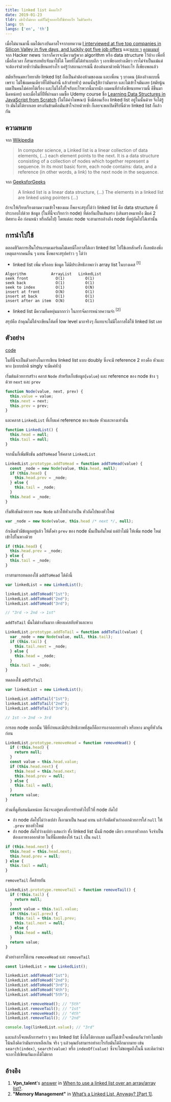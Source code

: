 ```yaml
---
title: linked list คืออะไร?
date: 2019-01-23
tldr: เข้าใจไม่ยาก แต่ก็ไม่รู้จะเอาไปใช้ทำอะไร ในชีวิตจริง
lang: th
langs: ['en', 'th']
---
```


เมื่อไม่นานมานี้ ผมได้แรงบันดาลใจจากบทความ [I interviewed at five top companies in Silicon Valley in five days, and luckily got five job offers](https://medium.com/@XiaohanZeng/i-interviewed-at-five-top-companies-in-silicon-valley-in-five-days-and-luckily-got-five-job-offers-25178cf74e0f) และ[หลาย ๆ](https://news.ycombinator.com/item?id=18931129) [คอมเมนท์](https://news.ycombinator.com/item?id=11579757) จาก Hacker news ว่าเราก็ควรจะมีความรู้พวก algorithm หรือ data structure ไว้บ้าง เพื่อที่เมื่อถึงเวลา ก็สามารถหยิบจับมาใช้ได้ โดยที่ไม่ได้ทำแบบถึก ๆ เอาเพียงอย่างเดียว เราไม่จำเป็นแม้แต่จะต้องจำด้วยซ้ำว่ามันเขียนอย่างไร แค่รู้ว่าสถานการณ์นี้ ต้องค้นหาด้วยคีเวิร์ดอะไร ก็เพียงพอแล้ว

สมัยเรียนมหาวิทยาลัย linked list ถือเป็นคำต้องห้ามของผม และเพื่อน ๆ บางคน (ต้องอ้างแบบนี้เพราะ ไม่ใช่ผมคนเดียวที่ได้ยินคำนี้ แล้วส่ายหัว) ตอนนั้นรู้สึกว่ามันยาก และไม่เข้าใจมันเลย (สมัยนู้นผมเป็นคนไม่ค่อยได้เรื่อง และไม่ได้ใส่ใจกับอะไรพวกนี้มากนัก ผมคนที่กำลังเขียนบทความนี้ ดีขึ้นมานิดหน่อย)  และเมื่อไม่กี่ปีที่ผ่านมา ผมซื้อ Udemy course ชื่อ [Learning Data Structures in JavaScript from Scratch](https://www.udemy.com/learning-data-structures-in-javascript-from-scratch/) (ไม่ได้ค่าโฆษณา) ซึ่งมีสอนเรื่อง linked list อยู่ในนั้นด้วย จึงได้รู้ว่า มันไม่ได้ยากเลย ตรงกันข้ามคือมันเข้าใจง่ายด้วยซ้ำ ก็เลยจะขอเปิดซีรีย์นี้ด้วย linked list ก็แล้วกัน

## ความหมาย

จาก [Wikipedia](https://en.wikipedia.org/wiki/Linked_list)
> In computer science, a Linked list is a linear collection of data elements, (...) each element points to the next. It is a data structure consisting of a collection of nodes which together represent a sequence. In its most basic form, each node contains: data, and a reference (in other words, a link) to the next node in the sequence.

จาก [GeeksforGeeks](https://www.geeksforgeeks.org/data-structures/linked-list/)
> A linked list is a linear data structure, (...) The elements in a linked list are linked using pointers (...)

ถ้าจะให้เรียบเรียงตามความเข้าใจของผม ก็พอจะสรุปได้ว่า linked list คือ data structure ที่ประกอบไปด้วย ข้อมูล (ในที่นี้จะเรียกว่า node) ที่ต่อกันเป็นเส้นตรง (เส้นตรงหมายถึง มีแค่ 2 ทิศทาง คือ ก่อนหน้า หรือถัดไป) โดยแต่ละ node จะสามารถอ้างถึง node ที่อยู่ถัดไปได้เท่านั้น

## การนำไปใช้

ตลอดชีวิตการเป็นโปรแกรมเมอร์ผมไม่เคยมีโอกาสได้เอา linked list ไปใช้เลยสักครั้ง ก็เลยต้องพึ่งเหตุผลจากคนอื่น ๆ แทน ซึ่งพอจะสรุปคร่าว ๆ ได้ว่า
- linked list เพิ่ม หรือลบ ข้อมูล ได้มีประสิทธิภาพกว่า array list ในบางเคส <sup>[1]</sup>
```js{5,7}
Algorithm           ArrayList   LinkedList
seek front            O(1)         O(1)
seek back             O(1)         O(1)
seek to index         O(1)         O(N)
insert at front       O(N)         O(1)
insert at back        O(1)         O(1)
insert after an item  O(N)         O(1)
````
- linked list มีความยืดหยุ่นมากกว่า ในการจัดการหน่วยความจำ <sup>[2]</sup>  

สรุปคือ ถ้าคุณไม่ได้จะเขียนโค้ดที่ low level มากจริงๆ ก็แทบจะไม่มีโอกาสได้ใช้ linked list เลย

## ตัวอย่าง

[code](https://repl.it/@warizz/NodeJsLinkedList)

ในที่นี้จะเป็นตัวอย่างในการเขียน linked list แบบ doubly ซึ่งจะมี reference 2 ทางคือ หัวและหาง (แบบปกติ singly จะมีแค่หัว)

เริ่มต้นด้วยการสร้าง คลาส `Node` สำหรับเก็บข้อมูล(`value`) และ reference ของ node ข้าง ๆ ด้วย `next` และ `prev`
```js
function Node(value, next, prev) {
  this.value = value;
  this.next = next;
  this.prev = prev;
}
```

และคลาส `LinkedList` ที่เก็บแค่ reference ของ `Node` หัวและหางเท่านั้น
```js
function LinkedList() {
  this.head = null;
  this.tail = null;
}
```

จากนั้นก็เพิ่มฟังชัน `addToHead` ให้คลาส `LinkedList`

```js
LinkedList.prototype.addToHead = function addToHead(value) {
  const _node = new Node(value, this.head, null);
  if (this.head) {
    this.head.prev = _node;
  } else {
    this.tail = _node;
  }
  this.head = _node;
}
```

เริ่มฟังชันด้วยการ `new Node` แล้วให้หัวเก่าเป็น หัวถัดไปของหัวใหม่
```js
var _node = new Node(value, this.head /* next */, null);
```

ถ้าเดิมหัวมีข้อมูลอยู่แล้ว ให้ตั้งค่า `prev` ของ node นั้นเป็นอันใหม่ แต่ถ้าไม่มี ให้เพิ่ม node ใหม่เข้าไปในหางด้วย

```js
if (this.head) {
  this.head.prev = _node;
} else {
  this.tail = _node;
}
```

เราสามารถทดลองใช้ `addToHead` ได้ดังนี้

```js
var linkedList = new LinkedList();

linkedList.addToHead("1st");
linkedList.addToHead("2nd");
linkedList.addToHead("3rd");

// "3rd -> 2nd -> 1st"
```

`addToTail` นั้นไม่ต่างกันมาก เพียงแค่สลับหัวและหาง
```js
LinkedList.prototype.addToTail = function addToTail(value) {
  var _node = new Node(value, null, this.tail);
  if (this.tail) {
    this.tail.next = _node;
  } else {
    this.head = _node;
  }
  this.tail = _node;
}
```

ทดลองใช้ `addToTail`

```js
var linkedList = new LinkedList();

linkedList.addToTail("1st");
linkedList.addToTail("2nd");
linkedList.addToTail("3rd");

// 1st -> 2nd -> 3rd
```

การลบ node ออกนั้น วิธีที่ง่ายและมีประสิทธิภาพที่สุดก็คือการเอาออกทางหัว หรือหาง มาดูที่หัวกันก่อน
```js
LinkedList.prototype.removeHead = function removeHead() {
  if (!this.head) {
    return null;
  }
  const value = this.head.value;
  if (this.head.next) {
    this.head = this.head.next;
    this.head.prev = null;
  } else {
    this.tail = null;
  }
  return value;
}
```

ส่วนที่ดูสับสนนิดหน่อย ก็น่าจะอยู่ตรงที่การย้ายหัวไปไว้ที่ node ถัดไป
- ถ้า node ถัดไปไม่ว่างเปล่า ก็เอามาเป็น `head` แทน แล้วจึงตัดหัวเก่าออกด้วยการใส่ `null` ให้ `.prev` ของหัวใหม่
- ถ้า node ถัดไปว่างเปล่า แสดงว่า ทั้ง linked list นั้นมี node เดียว การเอาหัวออก จึงจำเป็นต้องเอาหางออกด้วย ในที่นี้เลยต้องให้ `tail` เป็น `null`

```js
if (this.head.next) {  
  this.head = this.head.next;  
  this.head.prev = null;  
} else {
  this.tail = null;
}
```

`removeTail` ก็คล้ายกัน
```js
LinkedList.prototype.removeTail = function removeTail() {
  if (!this.tail) {
    return null;
  }
  const value = this.tail.value;
  if (this.tail.prev) {
    this.tail = this.tail.prev;
    this.tail.next = null;
  } else {
    this.head = null;
  }
  return value;
}
```

ตัวอย่างการใช้งาน `removeHead` และ `removeTail`
```js
const linkedList = new LinkedList();

linkedList.addToHead("1st");
linkedList.addToHead("2nd");
linkedList.addToHead("3rd");
linkedList.addToHead("4th");
linkedList.addToHead("5th");

linkedList.removeHead(); // "5th"
linkedList.removeTail(); // "1st"
linkedList.removeHead(); // "4th"
linkedList.removeTail(); // "2nd"

console.log(linkedList.value); // "3rd"
```

และแล้วก็จบหลักการคร่าว ๆ ของ linked list ซึ่งไม่ได้ยากเลย ผมก็ไม่เข้าใจเหมือนกันว่าทำไมสมัยโน้นถึงคิดว่ามันยากเหลือเกิน จริง ๆ แล้วคุณยังสามารถทำอะไรกับมันได้อีกมากมาย เช่น `search(index)`, `search(value)` หรือ `indexOf(value)` ซึ่งจะไม่ขอพูดถึงในนี้ และคิดว่าน่าจะเอาไปเขียนกันเองได้ไม่ยาก

## อ้างอิง
1. **Vpn_talent**'s [answer](https://stackoverflow.com/a/45433210) in [When to use a linked list over an array/array list?](https://stackoverflow.com/questions/393556/when-to-use-a-linked-list-over-an-array-array-list/45433210#45433210).
2. **"Memory Management"** in [What’s a Linked List, Anyway? [Part 1]](https://medium.com/basecs/whats-a-linked-list-anyway-part-1-d8b7e6508b9d).
